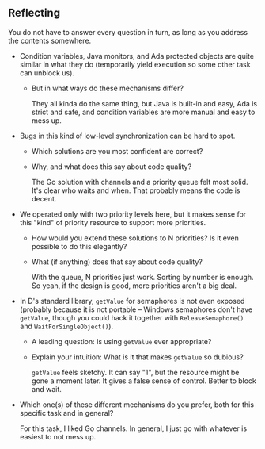 ## Reflecting

You do not have to answer every question in turn, as long as you address the contents somewhere.

- Condition variables, Java monitors, and Ada protected objects are quite similar in what they do (temporarily yield execution so some other task can unblock us).  
  - But in what ways do these mechanisms differ?

    They all kinda do the same thing, but Java is built-in and easy, Ada is strict and safe, and condition variables are more manual and easy to mess up.

- Bugs in this kind of low-level synchronization can be hard to spot.  
  - Which solutions are you most confident are correct?  
  - Why, and what does this say about code quality?

    The Go solution with channels and a priority queue felt most solid. It's clear who waits and when. That probably means the code is decent.

- We operated only with two priority levels here, but it makes sense for this "kind" of priority resource to support more priorities.  
  - How would you extend these solutions to N priorities? Is it even possible to do this elegantly?  
  - What (if anything) does that say about code quality?

    With the queue, N priorities just work. Sorting by number is enough. So yeah, if the design is good, more priorities aren't a big deal.

- In D's standard library, `getValue` for semaphores is not even exposed (probably because it is not portable – Windows semaphores don't have `getValue`, though you could hack it together with `ReleaseSemaphore()` and `WaitForSingleObject()`).  
  - A leading question: Is using `getValue` ever appropriate?  
  - Explain your intuition: What is it that makes `getValue` so dubious?

    `getValue` feels sketchy. It can say "1", but the resource might be gone a moment later. It gives a false sense of control. Better to block and wait.

- Which one(s) of these different mechanisms do you prefer, both for this specific task and in general?

    For this task, I liked Go channels. In general, I just go with whatever is easiest to not mess up.
